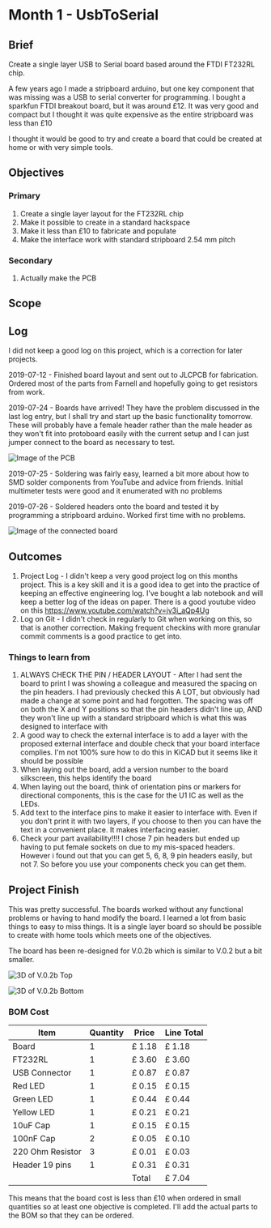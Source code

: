 # Month 1 - UsbToSerial

## Brief

Create a single layer USB to Serial board based around the FTDI FT232RL chip.

A few years ago I made a stripboard arduino, but one key component that was missing was a USB to serial converter for programming. I bought a sparkfun FTDI breakout board, but it was around £12. It was very good and compact but I thought it was quite expensive as the entire stripboard was less than £10

I thought it would be good to try and create a board that could be created at home or with very simple tools.


## Objectives

### Primary

1. Create a single layer layout for the FT232RL chip
1. Make it possible to create in a standard hackspace
1. Make it less than £10 to fabricate and populate
1. Make the interface work with standard stripboard 2.54 mm pitch

### Secondary

1. Actually make the PCB 

## Scope


## Log

I did not keep a good log on this project, which is a correction for later projects.

2019-07-12 - Finished board layout and sent out to JLCPCB for fabrication. Ordered most of the parts from Farnell and hopefully going to get resistors from work.

2019-07-24 - Boards have arrived! They have the problem discussed in the last log entry, but I shall try and start up the basic functionality tomorrow. These will probably have a female header rather than the male header as they won't fit into protoboard easily with the current setup and I can just jumper connect to the board as necessary to test.

![Image of the PCB](https://github.com/richClubb/12Month12Projects/raw/master/Month01_UsbToSerial/images/V0_1Board_img01.jpg)

2019-07-25 - Soldering was fairly easy, learned a bit more about how to SMD solder components from YouTube and advice from friends. Initial multimeter tests were good and it enumerated with no problems

2019-07-26 - Soldered headers onto the board and tested it by programming a stripboard arduino. Worked first time with no problems.

![Image of the connected board](https://github.com/richClubb/12Month12Projects/raw/master/Month01_UsbToSerial/images/V0_1Board_img02.jpg)

## Outcomes

1. Project Log - I didn't keep a very good project log on this months project. This is a key skill and it is a good idea to get into the practice of keeping an effective engineering log. I've bought a lab notebook and will keep a better log of the ideas on paper. There is a good youtube video on this <https://www.youtube.com/watch?v=jv3i_aQp4Ug>
1. Log on Git - I didn't check in regularly to Git when working on this, so that is another correction. Making frequent checkins with more granular commit comments is a good practice to get into.

### Things to learn from

1. ALWAYS CHECK THE PIN / HEADER LAYOUT - After I had sent the board to print I was showing a colleague and measured the spacing on the pin headers. I had previously checked this A LOT, but obviously had made a change at some point and had forgotten. The spacing was off on both the X and Y positions so that the pin headers didn't line up, AND they won't line up with a standard stripboard which is what this was designed to interface with
1. A good way to check the external interface is to add a layer with the proposed external interface and double check that your board interface complies. I'm not 100% sure how to do this in KiCAD but it seems like it should be possible
1. When laying out the board, add a version number to the board silkscreen, this helps identify the board
1. When laying out the board, think of orientation pins or markers for directional components, this is the case for the U1 IC as well as the LEDs.
1. Add text to the interface pins to make it easier to interface with. Even if you don't print it with two layers, if you choose to then you can have the text in a convenient place. It makes interfacing easier.
1. Check your part availability!!!! I chose 7 pin headers but ended up having to put female sockets on due to my mis-spaced headers. However i found out that you can get 5, 6, 8, 9 pin headers easily, but not 7. So before you use your components check you can get them.

## Project Finish

This was pretty successful. The boards worked without any functional problems or having to hand modify the board. I learned a lot from basic things to easy to miss things. It is a single layer board so should be possible to create with home tools which meets one of the objectives.

The board has been re-designed for V.0.2b which is similar to V.0.2 but a bit smaller.

![3D of V.0.2b Top](https://github.com/richClubb/12Month12Projects/raw/master/Month01_UsbToSerial/images/3D_View_V_0_2b_top.png)

![3D of V.0.2b Bottom](https://github.com/richClubb/12Month12Projects/raw/master/Month01_UsbToSerial/images/3D_View_V_0_2b_bottom.png)

### BOM Cost

| Item             | Quantity | Price  | Line Total |
| ----             | -------- | -----  | ---------- |
| Board            | 1        | £ 1.18 | £ 1.18     |
| FT232RL          | 1        | £ 3.60 | £ 3.60     |
| USB Connector    | 1        | £ 0.87 | £ 0.87     |
| Red LED          | 1        | £ 0.15 | £ 0.15     |
| Green LED        | 1        | £ 0.44 | £ 0.44     |
| Yellow LED       | 1        | £ 0.21 | £ 0.21     |
| 10uF Cap         | 1        | £ 0.15 | £ 0.15     |
| 100nF Cap        | 2        | £ 0.05 | £ 0.10     |
| 220 Ohm Resistor | 3        | £ 0.01 | £ 0.03     |
| Header 19 pins   | 1        | £ 0.31 | £ 0.31     |
|                  |          | Total  | £ 7.04     |

This means that the board cost is less than £10 when ordered in small quantities so at least one objective is completed. I'll add the actual parts to the BOM so that they can be ordered.
